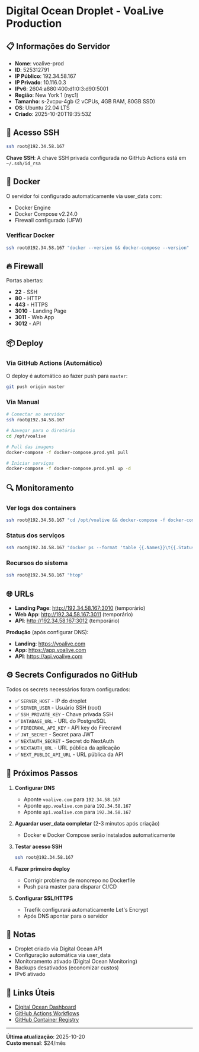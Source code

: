 # Digital Ocean Droplet - VoaLive Production

## 📋 Informações do Servidor

- **Nome**: voalive-prod
- **ID**: 525312791
- **IP Público**: 192.34.58.167
- **IP Privado**: 10.116.0.3
- **IPv6**: 2604:a880:400:d1:0:3:d90:5001
- **Região**: New York 1 (nyc1)
- **Tamanho**: s-2vcpu-4gb (2 vCPUs, 4GB RAM, 80GB SSD)
- **OS**: Ubuntu 22.04 LTS
- **Criado**: 2025-10-20T19:35:53Z

## 🔐 Acesso SSH

```bash
ssh root@192.34.58.167
```

**Chave SSH**: A chave SSH privada configurada no GitHub Actions está em `~/.ssh/id_rsa`

## 🐳 Docker

O servidor foi configurado automaticamente via user_data com:
- Docker Engine
- Docker Compose v2.24.0
- Firewall configurado (UFW)

### Verificar Docker

```bash
ssh root@192.34.58.167 "docker --version && docker-compose --version"
```

## 🔥 Firewall

Portas abertas:
- **22** - SSH
- **80** - HTTP
- **443** - HTTPS
- **3010** - Landing Page
- **3011** - Web App
- **3012** - API

## 📦 Deploy

### Via GitHub Actions (Automático)

O deploy é automático ao fazer push para `master`:

```bash
git push origin master
```

### Via Manual

```bash
# Conectar ao servidor
ssh root@192.34.58.167

# Navegar para o diretório
cd /opt/voalive

# Pull das imagens
docker-compose -f docker-compose.prod.yml pull

# Iniciar serviços
docker-compose -f docker-compose.prod.yml up -d
```

## 🔍 Monitoramento

### Ver logs dos containers

```bash
ssh root@192.34.58.167 "cd /opt/voalive && docker-compose -f docker-compose.prod.yml logs -f"
```

### Status dos serviços

```bash
ssh root@192.34.58.167 "docker ps --format 'table {{.Names}}\t{{.Status}}\t{{.Ports}}'"
```

### Recursos do sistema

```bash
ssh root@192.34.58.167 "htop"
```

## 🌐 URLs

- **Landing Page**: http://192.34.58.167:3010 (temporário)
- **Web App**: http://192.34.58.167:3011 (temporário)
- **API**: http://192.34.58.167:3012 (temporário)

**Produção** (após configurar DNS):
- **Landing**: https://voalive.com
- **App**: https://app.voalive.com
- **API**: https://api.voalive.com

## ⚙️ Secrets Configurados no GitHub

Todos os secrets necessários foram configurados:

- ✅ `SERVER_HOST` - IP do droplet
- ✅ `SERVER_USER` - Usuário SSH (root)
- ✅ `SSH_PRIVATE_KEY` - Chave privada SSH
- ✅ `DATABASE_URL` - URL do PostgreSQL
- ✅ `FIRECRAWL_API_KEY` - API key do Firecrawl
- ✅ `JWT_SECRET` - Secret para JWT
- ✅ `NEXTAUTH_SECRET` - Secret do NextAuth
- ✅ `NEXTAUTH_URL` - URL pública da aplicação
- ✅ `NEXT_PUBLIC_API_URL` - URL pública da API

## 🚀 Próximos Passos

1. **Configurar DNS**
   - Aponte `voalive.com` para `192.34.58.167`
   - Aponte `app.voalive.com` para `192.34.58.167`
   - Aponte `api.voalive.com` para `192.34.58.167`

2. **Aguardar user_data completar** (2-3 minutos após criação)
   - Docker e Docker Compose serão instalados automaticamente

3. **Testar acesso SSH**
   ```bash
   ssh root@192.34.58.167
   ```

4. **Fazer primeiro deploy**
   - Corrigir problema de monorepo no Dockerfile
   - Push para master para disparar CI/CD

5. **Configurar SSL/HTTPS**
   - Traefik configurará automaticamente Let's Encrypt
   - Após DNS apontar para o servidor

## 📝 Notas

- Droplet criado via Digital Ocean API
- Configuração automática via user_data
- Monitoramento ativado (Digital Ocean Monitoring)
- Backups desativados (economizar custos)
- IPv6 ativado

## 🔗 Links Úteis

- [Digital Ocean Dashboard](https://cloud.digitalocean.com/droplets/525312791)
- [GitHub Actions Workflows](https://github.com/klebergobbi/voalive/actions)
- [GitHub Container Registry](https://github.com/klebergobbi?tab=packages)

---

**Última atualização**: 2025-10-20  
**Custo mensal**: $24/mês
